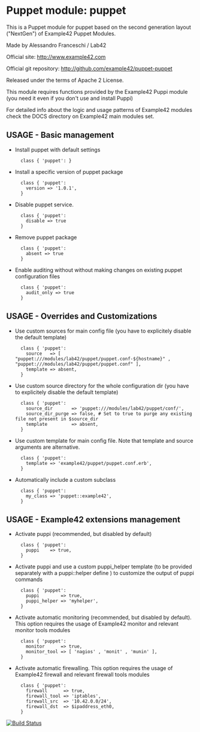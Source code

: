 # Puppet module: puppet

This is a Puppet module for puppet based on the second generation layout ("NextGen") of Example42 Puppet Modules.

Made by Alessandro Franceschi / Lab42

Official site: http://www.example42.com

Official git repository: http://github.com/example42/puppet-puppet

Released under the terms of Apache 2 License.

This module requires functions provided by the Example42 Puppi module (you need it even if you don't use and install Puppi)

For detailed info about the logic and usage patterns of Example42 modules check the DOCS directory on Example42 main modules set.

## USAGE - Basic management

* Install puppet with default settings

        class { 'puppet': }

* Install a specific version of puppet package

        class { 'puppet':
          version => '1.0.1',
        }

* Disable puppet service.

        class { 'puppet':
          disable => true
        }

* Remove puppet package

        class { 'puppet':
          absent => true
        }

* Enable auditing without without making changes on existing puppet configuration files

        class { 'puppet':
          audit_only => true
        }


## USAGE - Overrides and Customizations
* Use custom sources for main config file (you have to explicitely disable the default template)

        class { 'puppet':
          source   => [ "puppet:///modules/lab42/puppet/puppet.conf-${hostname}" , "puppet:///modules/lab42/puppet/puppet.conf" ], 
          template => absent,
        }


* Use custom source directory for the whole configuration dir (you have to explicitely disable the default template) 

        class { 'puppet':
          source_dir       => 'puppet:///modules/lab42/puppet/conf/',
          source_dir_purge => false, # Set to true to purge any existing file not present in $source_dir
          template         => absent,
        }

* Use custom template for main config file. Note that template and source arguments are alternative. 

        class { 'puppet':
          template => 'example42/puppet/puppet.conf.erb',
        }

* Automatically include a custom subclass

        class { 'puppet':
          my_class => 'puppet::example42',
        }


## USAGE - Example42 extensions management 
* Activate puppi (recommended, but disabled by default)

        class { 'puppet':
          puppi    => true,
        }

* Activate puppi and use a custom puppi_helper template (to be provided separately with a puppi::helper define ) to customize the output of puppi commands 

        class { 'puppet':
          puppi        => true,
          puppi_helper => 'myhelper', 
        }

* Activate automatic monitoring (recommended, but disabled by default). This option requires the usage of Example42 monitor and relevant monitor tools modules

        class { 'puppet':
          monitor      => true,
          monitor_tool => [ 'nagios' , 'monit' , 'munin' ],
        }

* Activate automatic firewalling. This option requires the usage of Example42 firewall and relevant firewall tools modules

        class { 'puppet':       
          firewall      => true,
          firewall_tool => 'iptables',
          firewall_src  => '10.42.0.0/24',
          firewall_dst  => $ipaddress_eth0,
        }


[![Build Status](https://travis-ci.org/example42/puppet-puppet.png?branch=master)](https://travis-ci.org/example42/puppet-puppet)
